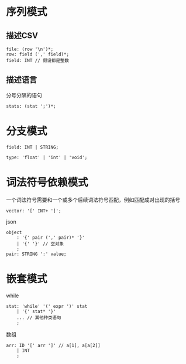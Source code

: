 
# 序列模式

## 描述CSV

```antlrv4
file: (row '\n')*;
row: field (',' field)*;
field: INT // 假设都是整数
```

## 描述语言

分号分隔的语句
```antlrv4
stats: (stat ';')*;
```

# 分支模式

```antlrv4
field: INT | STRING;

type: 'float' | 'int' | 'void';
```

# 词法符号依赖模式

一个词法符号需要和一个或多个后续词法符号匹配，例如匹配成对出现的括号
```antlrv4
vector: '[' INT+ ']';
```
json
```antlrv4
object
    : '{' pair (',' pair)* '}'
    | '{' '}' // 空对象
    ;
pair: STRING ':' value;
```

# 嵌套模式

while
```antlrv4
stat: 'while' '(' expr ')' stat
    | '{' stat* '}'
    ... // 其他种类语句
    ;
```
数组
```antlrv4
arr: ID '[' arr ']' // a[1], a[a[2]]
    | INT
    ;
```

